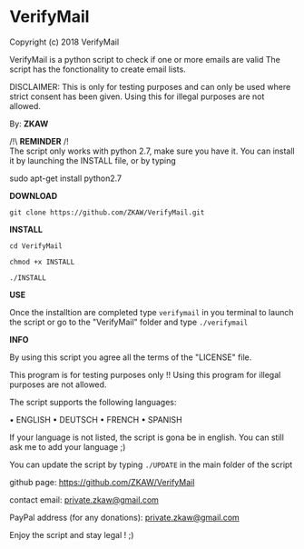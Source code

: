# VerifyMail
Copyright (c) 2018 VerifyMail

VerifyMail is a python script to check if one or more emails are valid
The script has the fonctionality to create email lists.

DISCLAIMER: This is only for testing purposes and can only be used where strict consent has been given. Using this for illegal purposes are not allowed.

By: **ZKAW**

/!\ **REMINDER** /!\
The script only works with python 2.7, make sure you have it.
You can install it by launching the INSTALL file, or by typing

sudo apt-get install python2.7


**DOWNLOAD**

`git clone https://github.com/ZKAW/VerifyMail.git`

**INSTALL**

`cd VerifyMail`

`chmod +x INSTALL`

`./INSTALL`

**USE**

 Once the installtion are completed type `verifymail` in you terminal to launch the script or go to the "VerifyMail"
 folder and type `./verifymail`

**INFO**

By using this script you agree all the terms of the "LICENSE" file.

This program is for testing purposes only !! 
Using this program for illegal purposes are not allowed.

The script supports the following languages:

   • ENGLISH
   • DEUTSCH
   • FRENCH
   • SPANISH
   
If your language is not listed, the script is gona be in english.
You can still ask me to add your language ;)

You can update the script by typing `./UPDATE` in the main folder of the script
   
github page: https://github.com/ZKAW/VerifyMail

contact email: private.zkaw@gmail.com

PayPal address (for any donations): private.zkaw@gmail.com

Enjoy the script and stay legal ! ;)
